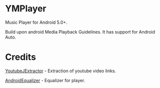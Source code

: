 # YMPlayer
Music Player for Android 5.0+.

Build upon android Media Playback Guidelines. It has support for Android Auto.

# Credits
[YoutubeJExtractor](https://github.com/kotvertolet/youtube-jextractor) - Extraction of youtube video links.

[AndroidEqualizer](https://github.com/bullheadandplato/AndroidEqualizer) - Equalizer for player.

